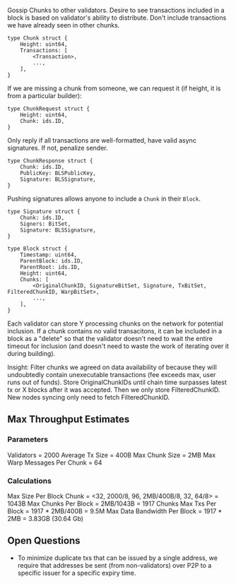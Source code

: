 Gossip Chunks to other validators. Desire to see transactions included
in a block is based on validator's ability to distribute. Don't include
transactions we have already seen in other chunks.
```
type Chunk struct {
    Height: uint64,
    Transactions: [
        <Transaction>,
        ...,
    ],
}
```

If we are missing a chunk from someone, we can request it (if height, it
is from a particular builder):
```
type ChunkRequest struct {
    Height: uint64,
    Chunk: ids.ID,
}
```

Only reply if all transactions are well-formatted, have valid async signatures. If not,
penalize sender.
```
type ChunkResponse struct {
    Chunk: ids.ID,
    PublicKey: BLSPublicKey,
    Signature: BLSSignature,
}
```

Pushing signatures allows anyone to include a `Chunk` in their `Block`.
```
type Signature struct {
    Chunk: ids.ID,
    Signers: BitSet,
    Signature: BLSSignature,
}
```

```
type Block struct {
    Timestamp: uint64,
    ParentBlock: ids.ID,
    ParentRoot: ids.ID,
    Height: uint64,
    Chunks: [
        <OriginalChunkID, SignatureBitSet, Signature, TxBitSet, FilteredChunkID, WarpBitSet>,
        ...,
    ],
}
```

Each validator can store Y processing chunks on the network for potential inclusion. If a chunk contains no valid transacitons,
it can be included in a block as a "delete" so that the validator doesn't need to wait the entire timeout for inclusion (and doesn't need
to waste the work of iterating over it during building).

Insight: Filter chunks we agreed on data availability of because they will undoubtedly contain unexecutable transactions (fee exceeds max, user
runs out of funds). Store OriginalChunkIDs until chain time surpasses latest tx or X blocks after it was accepted. Then we only store FilteredChunkID.
New nodes syncing only need to fetch FilteredChunkID.

## Max Throughput Estimates
### Parameters
Validators = 2000
Average Tx Size = 400B
Max Chunk Size = 2MB
Max Warp Messages Per Chunk = 64

### Calculations
Max Size Per Block Chunk = <32, 2000/8, 96, 2MB/400B/8, 32, 64/8> = 1043B
Max Chunks Per Block = 2MB/1043B = 1917 Chunks
Max Txs Per Block = 1917 * 2MB/400B = 9.5M
Max Data Bandwidth Per Block = 1917 * 2MB = 3.83GB (30.64 Gb)

## Open Questions
* To minimize duplicate txs that can be issued by a single address, we require that addresses be sent (from non-validators) over P2P
to a specific issuer for a specific expiry time.
